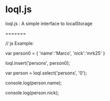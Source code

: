 loql.js
=======

loql.js : A simple interface to localStorage

=======

// js Example:

var person0 = {
        'name':'Marco',
        'nick':'mrk25'
}

loql.insert('persons', person0);

var person = loql.select('persons', '0');

console.log(person.name);

console.log(person.nick);
